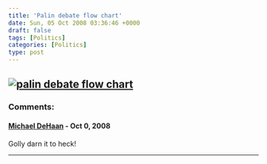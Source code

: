 ```yaml
---
title: 'Palin debate flow chart'
date: Sun, 05 Oct 2008 03:36:46 +0000
draft: false
tags: [Politics]
categories: [Politics]
type: post
---
```


[![](http://images.huffingtonpost.com/gen/41792/original.jpg "palin debate flow chart")](http://www.huffingtonpost.com/2008/10/03/sarah-palin-debate-flowch_n_131607.html)
---
### Comments:
#### [Michael DeHaan](http://michaeldehaan.net/ "michael.dehaan@gmail.com") - <time datetime="2008-10-05 10:25:31">Oct 0, 2008</time>

Golly darn it to heck!
<hr />
